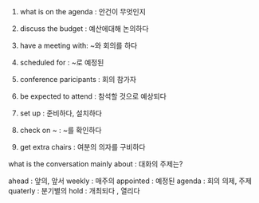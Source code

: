 1. what is on the agenda : 안건이 무엇인지
2. discuss the budget : 예산에대해 논의하다
3. have a meeting with: ~와 회의를 하다
4. scheduled for : ~로 예정된

1. conference paricipants : 회의 참가자
2. be expected to attend : 참석할 것으로 예상되다
3. set up : 준비하다, 설치하다
4. check on ~ : ~를 확인하다
5. get extra chairs : 여분의 의자를 구비하다

what is the conversation mainly about : 대화의 주제는?

ahead : 앞의, 앞서
weekly : 매주의
appointed : 예정된
agenda : 회의 의제, 주제
quaterly : 분기별의
hold : 개최되다 , 열리다
